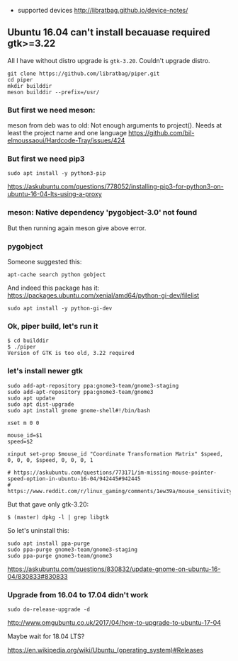 - supported devices http://libratbag.github.io/device-notes/

## Ubuntu 16.04 can't install becauase required gtk>=3.22

All I have without distro upgrade is `gtk-3.20`. Couldn't upgrade distro.

```
git clone https://github.com/libratbag/piper.git
cd piper
mkdir builddir
meson builddir --prefix=/usr/
```

### But first we need meson:

meson from deb was to old: Not enough arguments to project(). Needs at least the project name and one language https://github.com/bil-elmoussaoui/Hardcode-Tray/issues/424

### But first we need pip3


```
sudo apt install -y python3-pip
```

https://askubuntu.com/questions/778052/installing-pip3-for-python3-on-ubuntu-16-04-lts-using-a-proxy

### meson: Native dependency 'pygobject-3.0' not found

But then running again meson give above error.

### pygobject

Someone suggested this:

`apt-cache search python gobject`

And indeed this package has it: https://packages.ubuntu.com/xenial/amd64/python-gi-dev/filelist

`sudo apt install -y python-gi-dev`

### Ok, piper build, let's run it

```
$ cd builddir
$ ./piper
Version of GTK is too old, 3.22 required
```

### let's install newer gtk

```
sudo add-apt-repository ppa:gnome3-team/gnome3-staging
sudo add-apt-repository ppa:gnome3-team/gnome3
sudo apt update
sudo apt dist-upgrade
sudo apt install gnome gnome-shell#!/bin/bash

xset m 0 0

mouse_id=$1
speed=$2

xinput set-prop $mouse_id "Coordinate Transformation Matrix" $speed, 0, 0, 0, $speed, 0, 0, 0, 1

# https://askubuntu.com/questions/773171/im-missing-mouse-pointer-speed-option-in-ubuntu-16-04/942445#942445
# https://www.reddit.com/r/linux_gaming/comments/1ew39a/mouse_sensitivity_and_linux_gaming/

```

But that gave only gtk-3.20:

```
$ (master) dpkg -l | grep libgtk
```

So let's uninstall this:

```
sudo apt install ppa-purge
sudo ppa-purge gnome3-team/gnome3-staging
sudo ppa-purge gnome3-team/gnome3
```

https://askubuntu.com/questions/830832/update-gnome-on-ubuntu-16-04/830833#830833

### Upgrade from 16.04 to 17.04 didn't work

`sudo do-release-upgrade -d`

http://www.omgubuntu.co.uk/2017/04/how-to-upgrade-to-ubuntu-17-04

Maybe wait for 18.04 LTS?

https://en.wikipedia.org/wiki/Ubuntu_(operating_system)#Releases

